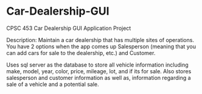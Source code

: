 # Car-Dealership-GUI
 
CPSC 453 Car Dealership GUI Application Project

Description: Maintain a car dealership that has multiple sites of operations. You have 2 options when the app comes up Salesperson (meaning that you can add cars for sale to the dealership, etc.) and Customer.

Uses sql server as the database to store all vehicle information including make, model, year, color, price, mileage, lot, and if its for sale. Also stores salesperson and customer information as well as, information regarding a sale of a vehicle and a potential sale.
